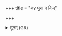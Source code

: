 +++
title = "०४ घुणा न किम्"

+++
<details><summary>मूलम् (GR)</summary>

घुणा न किं चनेह वः  
प्रतिबुद्धा अभूतन ।  
प्रदोषं तस्करा इव ॥
</details>